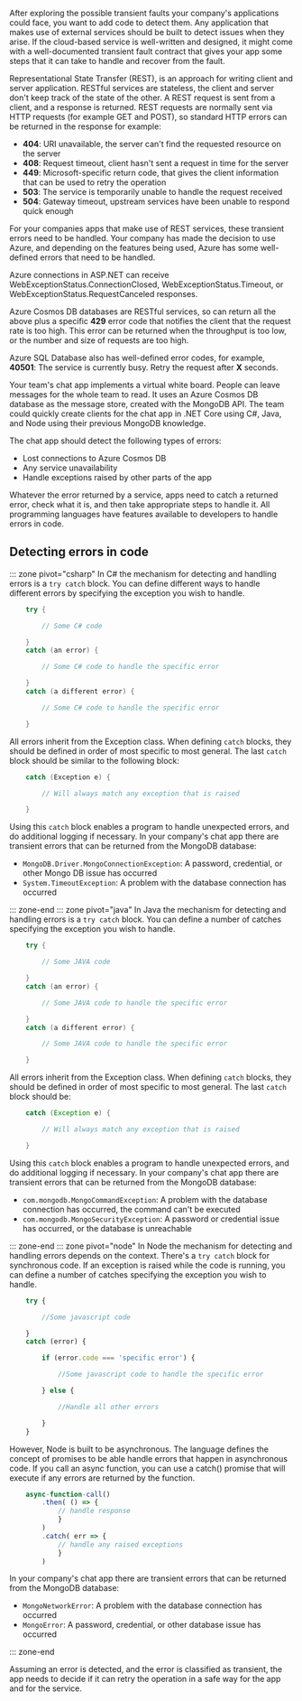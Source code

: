 After exploring the possible transient faults your company's applications could face, you want to add code to detect them. Any application that makes use of external services should be built to detect issues when they arise. If the cloud-based service is well-written and designed, it might come with a well-documented transient fault contract that gives your app some steps that it can take to handle and recover from the fault.  

Representational State Transfer (REST), is an approach for writing client and server application. RESTful services are stateless, the client and server don't keep track of the state of the other. A REST request is sent from a client, and a response is returned. REST requests are normally sent via HTTP requests (for example GET and POST), so standard HTTP errors can be returned in the response for example:

- **404**: URI unavailable, the server can't find the requested resource on the server
- **408**: Request timeout, client hasn't sent a request in time for the server
- **449**: Microsoft-specific return code, that gives the client information that can be used to retry the operation
- **503**: The service is temporarily unable to handle the request received
- **504**: Gateway timeout, upstream services have been unable to respond quick enough

For your companies apps that make use of REST services, these transient errors need to be handled. Your company has made the decision to use Azure, and depending on the features being used, Azure has some well-defined errors that need to be handled.

Azure connections in ASP.NET can receive WebExceptionStatus.ConnectionClosed, WebExceptionStatus.Timeout, or WebExceptionStatus.RequestCanceled responses.

Azure Cosmos DB databases are RESTful services, so can return all the above plus a specific **429** error code that notifies the client that the request rate is too high. This error can be returned when the throughput is too low, or the number and size of requests are too high.

Azure SQL Database also has well-defined error codes, for example, **40501**: The service is currently busy. Retry the request after **X** seconds.

Your team's chat app implements a virtual white board. People can leave messages for the whole team to read. It uses an Azure Cosmos DB database as the message store, created with the MongoDB API. The team could quickly create clients for the chat app in .NET Core using C#, Java, and Node using their previous MongoDB knowledge.

The chat app should detect the following types of errors:

- Lost connections to Azure Cosmos DB
- Any service unavailability
- Handle exceptions raised by other parts of the app

Whatever the error returned by a service, apps need to catch a returned error, check what it is, and then take appropriate steps to handle it. All programming languages have features available to developers to handle errors in code.

## Detecting errors in code
::: zone pivot="csharp"
In C# the mechanism for detecting and handling errors is a `try catch` block. You can define different ways to handle different errors by specifying the exception you wish to handle.

```csharp
    try {

        // Some C# code

    }
    catch (an error) {

        // Some C# code to handle the specific error

    }
    catch (a different error) {

        // Some C# code to handle the specific error

    }
```

All errors inherit from the Exception class. When defining `catch` blocks, they should be defined in order of most specific to most general. The last `catch` block should be similar to the following block:

```csharp
    catch (Exception e) {

        // Will always match any exception that is raised

    }
```

Using this `catch` block enables a program to handle unexpected errors, and do additional logging if necessary. In your company's chat app there are transient errors that can be returned from the MongoDB database:

- `MongoDB.Driver.MongoConnectionException`: A password, credential, or other Mongo DB issue has occurred
- `System.TimeoutException`: A problem with the database connection has occurred

::: zone-end
::: zone pivot="java"
In Java the mechanism for detecting and handling errors is a `try catch` block. You can define a number of catches specifying the exception you wish to handle.

```java
    try {

        // Some JAVA code

    }
    catch (an error) {

        // Some JAVA code to handle the specific error

    }
    catch (a different error) {

        // Some JAVA code to handle the specific error

    }
```

All errors inherit from the Exception class. When defining `catch` blocks, they should be defined in order of most specific to most general. The last `catch` block should be:

```java
    catch (Exception e) {

        // Will always match any exception that is raised

    }
```

Using this `catch` block enables a program to handle unexpected errors, and do additional logging if necessary. In your company's chat app there are transient errors that can be returned from the MongoDB database:

- `com.mongodb.MongoCommandException`: A problem with the database connection has occurred, the command can't be executed
- `com.mongodb.MongoSecurityException`: A password or credential issue has occurred, or the database is unreachable

::: zone-end
::: zone pivot="node"
In Node the mechanism for detecting and handling errors depends on the context. There's a `try catch` block for synchronous code. If an exception is raised while the code is running, you can define a number of catches specifying the exception you wish to handle.

```javascript
    try {

        //Some javascript code

    }
    catch (error) {

        if (error.code === 'specific error') {

            //Some javascript code to handle the specific error

        } else {

            //Handle all other errors

        }
    }
```

However, Node is built to be asynchronous. The language defines the concept of promises to be able handle errors that happen in asynchronous code. If you call an async function, you can use a catch() promise that will execute if any errors are returned by the function.

```javascript
    async-function-call()
        .then( () => {
            // handle response
            }
        )
        .catch( err => {
            // handle any raised exceptions
            }
        )
```

In your company's chat app there are transient errors that can be returned from the MongoDB database:

- `MongoNetworkError`:  A problem with the database connection has occurred
- `MongoError`: A password, credential, or other database issue has occurred

::: zone-end

Assuming an error is detected, and the error is classified as transient, the app needs to decide if it can retry the operation in a safe way for the app and for the service.
